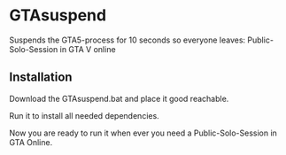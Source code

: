 # GTAsuspend
Suspends the GTA5-process for 10 seconds so everyone leaves: Public-Solo-Session in GTA V online

## Installation
Download the GTAsuspend.bat and place it good reachable.

Run it to install all needed dependencies.

Now you are ready to run it when ever you need a Public-Solo-Session in GTA Online.
